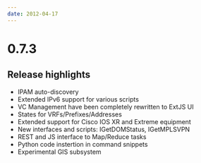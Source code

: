 ```yaml
---
date: 2012-04-17
---
```


# 0.7.3

## Release highlights

- IPAM auto-discovery
- Extended IPv6 support for various scripts
- VC Management have been completely rewritten to ExtJS UI
- States for VRFs/Prefixes/Addresses
- Extended support for Cisco IOS XR and Extreme equipment
- New interfaces and scripts: IGetDOMStatus, IGetMPLSVPN
- REST and JS interface to Map/Reduce tasks
- Python code instertion in command snippets
- Experimental GIS subsystem
